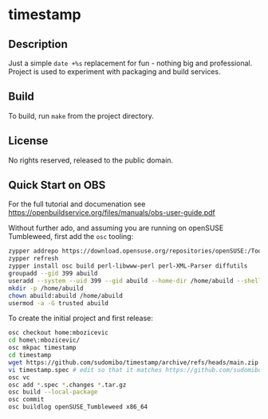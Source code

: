 # timestamp

## Description
Just a simple `date +%s` replacement for fun - nothing big and professional. Project is used to experiment with packaging and build services.

## Build
To build, run `make` from the project directory.

## License
No rights reserved, released to the public domain.

## Quick Start on OBS
For the full tutorial and documenation see https://openbuildservice.org/files/manuals/obs-user-guide.pdf

Without further ado, and assuming you are running on openSUSE Tumbleweed, first add the `osc` tooling:

```bash
zypper addrepo https://download.opensuse.org/repositories/openSUSE:/Tools/openSUSE_Tumbleweed/openSUSE:Tools.repo
zypper refresh
zypper install osc build perl-libwww-perl perl-XML-Parser diffutils
groupadd --gid 399 abuild
useradd --system --uid 399 --gid abuild --home-dir /home/abuild --shell /bin/bash abuild
mkdir -p /home/abuild
chown abuild:abuild /home/abuild
usermod -a -G trusted abuild
``` 

To create the initial project and first release:
```bash
osc checkout home:mbozicevic
cd home\:mbozicevic/
osc mkpac timestamp
cd timestamp
wget https://github.com/sudomibo/timestamp/archive/refs/heads/main.zip #extract, and repack into a tar.gz
vi timestamp.spec # edit so that it matches https://github.com/sudomibo/timestamp/blob/main/build-recipes/obs/timestamp.spec
osc vc
osc add *.spec *.changes *.tar.gz
osc build --local-package
osc commit
osc buildlog openSUSE_Tumbleweed x86_64
```

